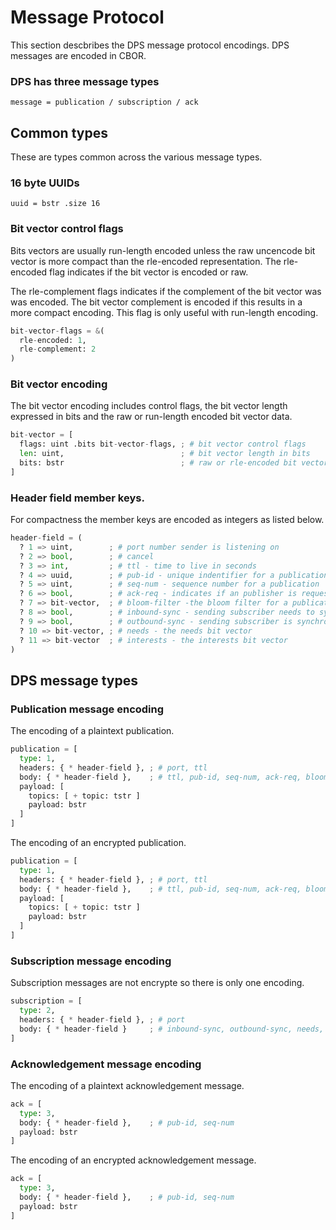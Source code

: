 # Message Protocol
This section descbribes the DPS message protocol encodings. DPS messages are
encoded in CBOR.
### DPS has three message types
~~~~
message = publication / subscription / ack
~~~~
## Common types
These are types common across the various message types.
### 16 byte UUIDs
~~~~
uuid = bstr .size 16
~~~~
### Bit vector control flags
Bits vectors are usually run-length encoded unless the raw uncencode bit vector
is more compact than the rle-encoded representation. The rle-encoded
flag indicates if the bit vector is encoded or raw.

The rle-complement flags indicates if the complement of the bit vector was
was encoded. The bit vector complement is encoded if this results in a more
compact encoding. This flag is only useful with run-length encoding.
~~~~py
bit-vector-flags = &(
  rle-encoded: 1,
  rle-complement: 2
)
~~~~
###  Bit vector encoding
The bit vector encoding includes control flags, the
bit vector length expressed in bits and the raw
or run-length encoded bit vector data.
~~~~py
bit-vector = [
  flags: uint .bits bit-vector-flags, ; # bit vector control flags
  len: uint,                          ; # bit vector length in bits
  bits: bstr                          ; # raw or rle-encoded bit vector
]
~~~~
### Header field member keys.
For compactness the member keys are encoded as integers as listed below.
~~~~py
header-field = (
  ? 1 => uint,        ; # port number sender is listening on
  ? 2 => bool,        ; # cancel
  ? 3 => int,         ; # ttl - time to live in seconds
  ? 4 => uuid,        ; # pub-id - unique indentifier for a publication
  ? 5 => uint,        ; # seq-num - sequence number for a publication
  ? 6 => bool,        ; # ack-req - indicates if an publisher is requesting an acknowledgement
  ? 7 => bit-vector,  ; # bloom-filter -the bloom filter for a publication
  ? 8 => bool,        ; # inbound-sync - sending subscriber needs to synchronize with receiver
  ? 9 => bool,        ; # outbound-sync - sending subscriber is synchronizing with receiver
  ? 10 => bit-vector, ; # needs - the needs bit vector
  ? 11 => bit-vector  ; # interests - the interests bit vector
)
~~~~
## DPS message types

### Publication message encoding
The encoding of a plaintext publication.
~~~~py
publication = [
  type: 1,
  headers: { * header-field }, ; # port, ttl
  body: { * header-field },    ; # ttl, pub-id, seq-num, ack-req, bloom-filter
  payload: [
    topics: [ + topic: tstr ]
    payload: bstr
  ]
]
~~~~
The encoding of an encrypted publication.
~~~~py
publication = [
  type: 1,
  headers: { * header-field }, ; # port, ttl
  body: { * header-field },    ; # ttl, pub-id, seq-num, ack-req, bloom-filter
  payload: [
    topics: [ + topic: tstr ]
    payload: bstr
  ]
]
~~~~
### Subscription message encoding
Subscription messages are not encrypte so there is only one encoding.
~~~~py
subscription = [
  type: 2,
  headers: { * header-field }, ; # port
  body: { * header-field }     ; # inbound-sync, outbound-sync, needs, interests or empty for unlink
]
~~~~
### Acknowledgement message encoding
The encoding of a plaintext acknowledgement message.
~~~~py
ack = [
  type: 3,
  body: { * header-field },    ; # pub-id, seq-num
  payload: bstr
]
~~~~
The encoding of an encrypted acknowledgement message.
~~~~py
ack = [
  type: 3,
  body: { * header-field },    ; # pub-id, seq-num
  payload: bstr
]
~~~~
